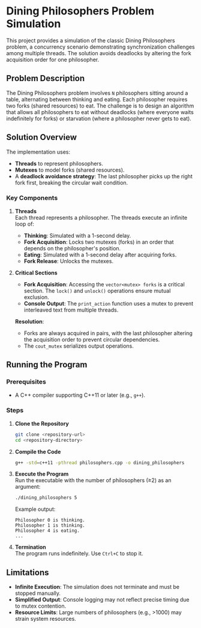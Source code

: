 # Dining Philosophers Problem Simulation

This project provides a simulation of the classic Dining Philosophers problem, a concurrency scenario demonstrating synchronization challenges among multiple threads. The solution avoids deadlocks by altering the fork acquisition order for one philosopher.

## Problem Description

The Dining Philosophers problem involves `N` philosophers sitting around a table, alternating between thinking and eating. Each philosopher requires two forks (shared resources) to eat. The challenge is to design an algorithm that allows all philosophers to eat without deadlocks (where everyone waits indefinitely for forks) or starvation (where a philosopher never gets to eat).

## Solution Overview

The implementation uses:
- **Threads** to represent philosophers.
- **Mutexes** to model forks (shared resources).
- A **deadlock avoidance strategy**: The last philosopher picks up the right fork first, breaking the circular wait condition.

### Key Components

1. **Threads**  
   Each thread represents a philosopher. The threads execute an infinite loop of:
   - **Thinking**: Simulated with a 1-second delay.
   - **Fork Acquisition**: Locks two mutexes (forks) in an order that depends on the philosopher's position.
   - **Eating**: Simulated with a 1-second delay after acquiring forks.
   - **Fork Release**: Unlocks the mutexes.

2. **Critical Sections**  
   - **Fork Acquisition**: Accessing the `vector<mutex> forks` is a critical section. The `lock()` and `unlock()` operations ensure mutual exclusion.
   - **Console Output**: The `print_action` function uses a mutex to prevent interleaved text from multiple threads.

   **Resolution**:  
   - Forks are always acquired in pairs, with the last philosopher altering the acquisition order to prevent circular dependencies.
   - The `cout_mutex` serializes output operations.

## Running the Program

### Prerequisites
- A C++ compiler supporting C++11 or later (e.g., `g++`).

### Steps
1. **Clone the Repository**  
   ```bash
   git clone <repository-url>
   cd <repository-directory>
   ```

2. **Compile the Code**  
   ```bash
   g++ -std=c++11 -pthread philosophers.cpp -o dining_philosophers
   ```

3. **Execute the Program**  
   Run the executable with the number of philosophers (≥2) as an argument:  
   ```bash
   ./dining_philosophers 5
   ```

   Example output:  
   ```
   Philosopher 0 is thinking.
   Philosopher 1 is thinking.
   Philosopher 4 is eating.
   ...
   ```

4. **Termination**  
   The program runs indefinitely. Use `Ctrl+C` to stop it.

## Limitations

- **Infinite Execution**: The simulation does not terminate and must be stopped manually.
- **Simplified Output**: Console logging may not reflect precise timing due to mutex contention.
- **Resource Limits**: Large numbers of philosophers (e.g., >1000) may strain system resources.
